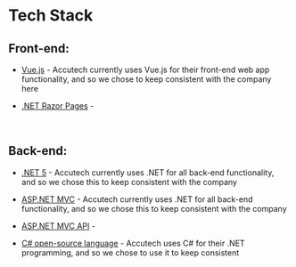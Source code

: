 # Tech Stack
## Front-end:
- [Vue.js](https://vuejs.org/) - Accutech currently uses Vue.js for their front-end web app functionality, and so we chose to keep consistent with the company here

- [.NET Razor Pages]() - 

<br>

## Back-end:
- [.NET 5]() - Accutech currently uses .NET for all back-end functionality, and so we chose this to keep consistent with the company

- [ASP.NET MVC]() - Accutech currently uses .NET for all back-end functionality, and so we chose this to keep consistent with the company

- [ASP.NET MVC API]() - 

- [C# open-source language](https://dotnet.microsoft.com/languages/csharp) - Accutech uses C# for their .NET programming, and so we chose to use it to keep consistent

<br>

## 